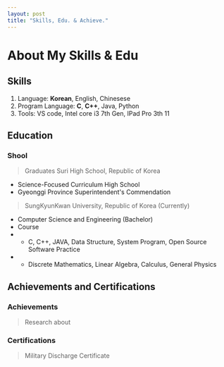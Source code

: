 ```yaml
---
layout: post
title: "Skills, Edu. & Achieve."
---
```

# About My Skills & Edu
## Skills
1. Language: **Korean**, English, Chinesese
2. Program Language: **C**, **C++**, Java, Python
3. Tools: VS code, Intel core i3 7th Gen, IPad Pro 3th 11

## Education
### Shool
>Graduates Suri High School, Republic of Korea

* Science-Focused Curriculum High School
* Gyeonggi Province Superintendent's Commendation

>SungKyunKwan University, Republic of Korea (Currently)

* Computer Science and Engineering (Bachelor)
* Course
* * C, C++, JAVA, Data Structure, System Program, Open Source Software Practice
* * Discrete Mathematics, Linear Algebra, Calculus, General Physics

## Achievements  and  Certifications
### Achievements
>Research about

### Certifications
>Military Discharge Certificate
